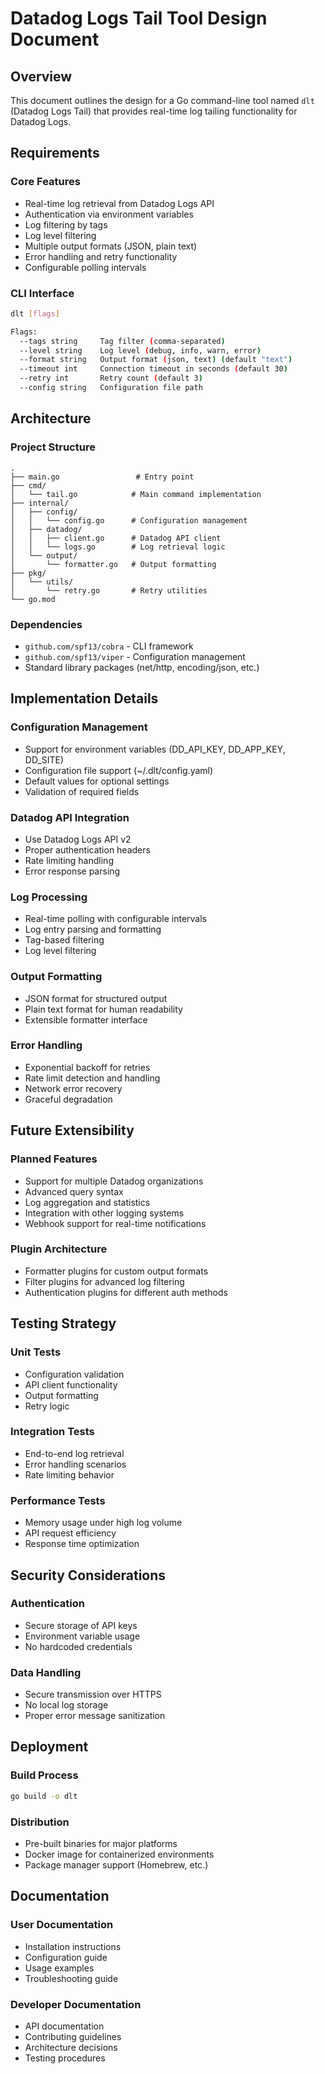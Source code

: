# Datadog Logs Tail Tool Design Document

## Overview

This document outlines the design for a Go command-line tool named `dlt` (Datadog Logs Tail) that provides real-time log tailing functionality for Datadog Logs.

## Requirements

### Core Features
- Real-time log retrieval from Datadog Logs API
- Authentication via environment variables
- Log filtering by tags
- Log level filtering
- Multiple output formats (JSON, plain text)
- Error handling and retry functionality
- Configurable polling intervals

### CLI Interface
```bash
dlt [flags]

Flags:
  --tags string     Tag filter (comma-separated)
  --level string    Log level (debug, info, warn, error)
  --format string   Output format (json, text) (default "text")
  --timeout int     Connection timeout in seconds (default 30)
  --retry int       Retry count (default 3)
  --config string   Configuration file path
```

## Architecture

### Project Structure
```
.
├── main.go                 # Entry point
├── cmd/
│   └── tail.go            # Main command implementation
├── internal/
│   ├── config/
│   │   └── config.go      # Configuration management
│   ├── datadog/
│   │   ├── client.go      # Datadog API client
│   │   └── logs.go        # Log retrieval logic
│   └── output/
│       └── formatter.go   # Output formatting
├── pkg/
│   └── utils/
│       └── retry.go       # Retry utilities
└── go.mod
```

### Dependencies
- `github.com/spf13/cobra` - CLI framework
- `github.com/spf13/viper` - Configuration management
- Standard library packages (net/http, encoding/json, etc.)

## Implementation Details

### Configuration Management
- Support for environment variables (DD_API_KEY, DD_APP_KEY, DD_SITE)
- Configuration file support (~/.dlt/config.yaml)
- Default values for optional settings
- Validation of required fields

### Datadog API Integration
- Use Datadog Logs API v2
- Proper authentication headers
- Rate limiting handling
- Error response parsing

### Log Processing
- Real-time polling with configurable intervals
- Log entry parsing and formatting
- Tag-based filtering
- Log level filtering

### Output Formatting
- JSON format for structured output
- Plain text format for human readability
- Extensible formatter interface

### Error Handling
- Exponential backoff for retries
- Rate limit detection and handling
- Network error recovery
- Graceful degradation

## Future Extensibility

### Planned Features
- Support for multiple Datadog organizations
- Advanced query syntax
- Log aggregation and statistics
- Integration with other logging systems
- Webhook support for real-time notifications

### Plugin Architecture
- Formatter plugins for custom output formats
- Filter plugins for advanced log filtering
- Authentication plugins for different auth methods

## Testing Strategy

### Unit Tests
- Configuration validation
- API client functionality
- Output formatting
- Retry logic

### Integration Tests
- End-to-end log retrieval
- Error handling scenarios
- Rate limiting behavior

### Performance Tests
- Memory usage under high log volume
- API request efficiency
- Response time optimization

## Security Considerations

### Authentication
- Secure storage of API keys
- Environment variable usage
- No hardcoded credentials

### Data Handling
- Secure transmission over HTTPS
- No local log storage
- Proper error message sanitization

## Deployment

### Build Process
```bash
go build -o dlt
```

### Distribution
- Pre-built binaries for major platforms
- Docker image for containerized environments
- Package manager support (Homebrew, etc.)

## Documentation

### User Documentation
- Installation instructions
- Configuration guide
- Usage examples
- Troubleshooting guide

### Developer Documentation
- API documentation
- Contributing guidelines
- Architecture decisions
- Testing procedures 